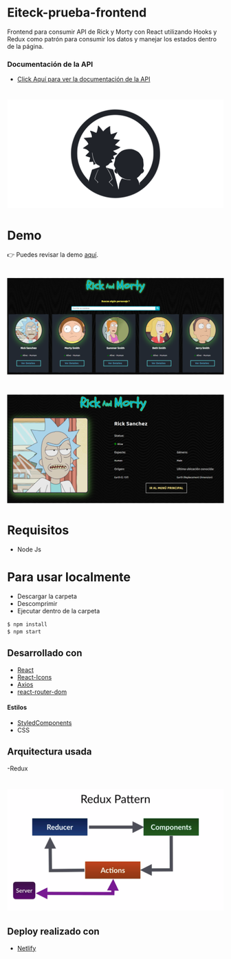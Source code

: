 # Eiteck-prueba-frontend

Frontend para consumir API de Rick y Morty con React utilizando Hooks y Redux como patrón para consumir los datos y manejar los estados dentro de la página.

### Documentación de la API

- [Click Aquí para ver la documentación de la API](https://rickandmortyapi.com/)

# ![Rick y Morty API](src/images/rick_and_morty.png)

# Demo

👉 Puedes revisar la demo <a href="https://eiteck-prueba-frontend.netlify.app/">aquí</a>.
<br>

# ![Rick y Morty API](src/images/app1.png)

# ![Rick y Morty API](src/images/app2.png)

# Requisitos

- Node Js

# Para usar localmente

- Descargar la carpeta
- Descomprimir
- Ejecutar dentro de la carpeta

```sh
$ npm install
$ npm start
```

## Desarrollado con

- [React](https://es.reactjs.org/)
- [React-Icons](https://react-icons.github.io/react-icons)
- [Axios](https://github.com/axios/axios)
- [react-router-dom](https://reactrouter.com/web/guides/quick-start)

#### Estilos

- [StyledComponents](https://styled-components.com/)
- CSS

## Arquitectura usada

-Redux

# ![Rick y Morty API](src/images/redux.png)

## Deploy realizado con

- [Netlify](https://electron.atom.io)
